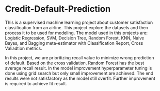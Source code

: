 # Credit-Default-Prediction

This is a supervised machine learning project about customer satisfaction classification from an airline. This project explore the datasets and then process it to be used for modeling. The model used in this projects are: Logistic Regression, SVM, Decision Tree, Random Forest, KNN, Naive Bayes, and Bagging meta-estimator with Classification Report, Cross Valiadtion metrics.

In this project, we are prioritizing recall value to minimize wrong prediction of default. Based on the cross validation, Random Forest has the best average recall result. In the model improvement hyperparameter tuning is done using grid search but only small improvement are achieved. The end results were not satisfactory as the model still overfit. Further improvement is required to achieve fit result. 
